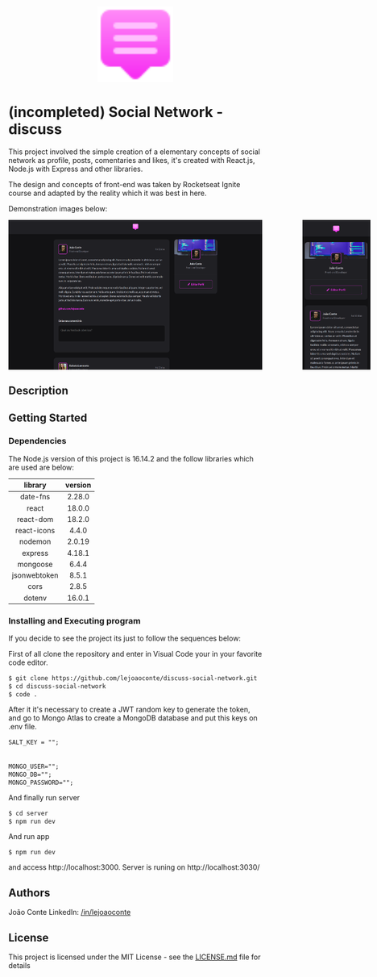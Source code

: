 <div style="text-align:center;"><img src="https://raw.githubusercontent.com/lejoaoconte/discuss-social-network/c73cbe649df6d6b2c6547fb15b93d6d697de3f56/src/assets/logo.svg" width="150px"></div>

# (incompleted) Social Network - discuss

This project involved the simple creation of a elementary concepts of social network as profile, posts, comentaries and likes, it's created with React.js, Node.js with Express and other libraries.

The design and concepts of front-end was taken by Rocketseat Ignite course and adapted by the reality which it was best in here.

Demonstration images below:

<div align="center" style="display:flex; text-align:center;">
<img style="margin-right:80px; width: 550px" src="https://raw.githubusercontent.com/lejoaoconte/discuss-social-network/main/src/assets/screen1.png" alt="Demonstration Chat APP">
<img style="width: 135px" src="https://raw.githubusercontent.com/lejoaoconte/discuss-social-network/main/src/assets/screen2.png" alt="Demonstration Chat APP">
</div>

## Description

<!-- The main idea of this application is created a complete chat which login and auth system, without use of strongest back-end, but which we could understand the concepts as NextAuth, Socket.io, and how work back-end in Next.js and how we could applying this in a application.

In the path <a href="https://github.com/lejoaoconte/chat-app-complete/tree/main/src/pages/api">src/pages/api</a> have the back-end part of system, which involve just two files, one on path auth which as the name said it`s the authentication part and the socket.io which is the stream part. All authentication was made with GoogleProvider of NextAuth providers.

Finally in the front-end we treat the authentication with getServerSideProps function native of Next and the stream chat with Socket.io-client.

The idea in here its to train to posibles future ideas which involves this concepts and maybe use this code in the future. -->

## Getting Started

### Dependencies

The Node.js version of this project is 16.14.2 and the follow libraries which are used are below:

|      library      | version |
|:-----------------:|:-------:|
| date-fns          | 2.28.0  |
| react             | 18.0.0  |
| react-dom         | 18.2.0  |
| react-icons       | 4.4.0   |
| nodemon           | 2.0.19  |
| express           | 4.18.1  |
| mongoose          | 6.4.4   |
| jsonwebtoken      | 8.5.1   |
| cors              | 2.8.5   |
| dotenv            | 16.0.1  |


### Installing and Executing program

If you decide to see the project its just to follow the sequences below:

First of all clone the repository and enter in Visual Code your in your favorite code editor.

```
$ git clone https://github.com/lejoaoconte/discuss-social-network.git
$ cd discuss-social-network
$ code .
```

After it it's necessary to create a JWT random key to generate the token, and go to Mongo Atlas to create a MongoDB database and put this keys on .env file.

```
SALT_KEY = "";


MONGO_USER="";
MONGO_DB="";
MONGO_PASSWORD="";
```

And finally run server

```
$ cd server
$ npm run dev
```

And run app

```
$ npm run dev
```

and access http://localhost:3000. Server is runing on http://localhost:3030/

## Authors

João Conte 
LinkedIn: [/in/lejoaoconte](https://www.linkedin.com/in/lejoaoconte/)

## License

This project is licensed under the MIT License - see the <a href="https://github.com/lejoaoconte/chat-app-complete/blob/main/LICENSE.md" target="_blank">LICENSE.md</a> file for details
